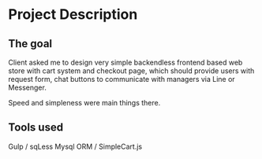 # Project Description

## The goal
Client asked me to design very simple backendless frontend based web store with cart system and checkout page, which should provide users with request form, chat buttons to communicate with managers via Line or Messenger.

Speed and simpleness were main things there.

## Tools used
Gulp / sqLess Mysql ORM / SimpleCart.js